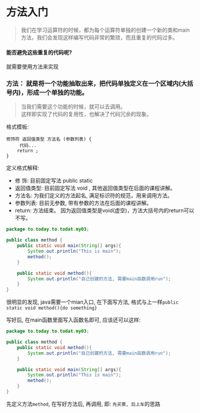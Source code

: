 方法入门
===

> 我们在学习运算符的时候，都为每个运算符单独的创建一个新的类和main方法，我们会发现这样编写代码非常的繁琐，而且重复的代码过多。   

#### 能否避免这些重复的代码呢?        

就需要使用方法来实现    

### 方法： 就是将一个功能抽取出来，把代码单独定义在一个区域内(大括号内)，形成一个单独的功能。  
> 当我们需要这个功能的时候，就可以去调用。    
> 这样即实现了代码的复用性，也解决了代码冗余的现象。     


格式模板: 
```
修饰符 返回值类型 方法名 (参数列表) {
     代码...        
    return ;     
}
```
定义格式解释:  
* 修 饰: 目前固定写法  public static   
* 返回值类型: 目前固定写法 void , 其他返回值类型在后面的课程讲解。   
* 方法名: 为我们定义的方法起名, 满足标识符的规范，用来调用方法。  
* 参数列表: 目前无参数, 带有参数的方法在后面的课程讲解。  
* return: 方法结束。 因为返回值类型是void(虚空)，方法大括号内的return可以不写。   
```Java
package to.today.to.todat.my03;

public class method {
    public static void main(String[] args){
        System.out.println("This is main");
        method();
    }

    public static void method(){
        System.out.println("自己创建的方法, 需要main函数调用run");
    }
}
```
很明显的发现, java需要一个mian入口, 在下面写方法, 格式与上一样`public static void method(){do something}`

写好后, 在main函数里面写入函数名即可, 应该还可以这样:   
```Java
package to.today.to.todat.my03;

public class method {
    public static void method(){
        System.out.println("自己创建的方法, 需要main函数调用run");
    }

    public static void main(String[] args){
        System.out.println("This is main");
        method();
    }
}
```
先定义方法`method`,  在写好方法后, 再调用, 即: `先买票, 后上车`的思路     








